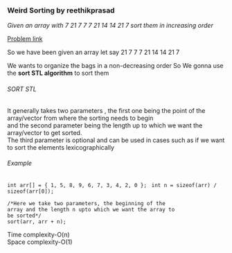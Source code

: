 ### Weird Sorting by reethikprasad

_Given an array with 7 21 7 7 7 21 14 14 21 7 sort them in increasing order_

[Problem link](https://github.com/dscnsec/DSC-NSEC-Algorithms/blob/master/1.%20Array/weird_sorting/weird_sorting.md)<br>

So we have been given an array let say
21 7 7 7 21 14 14 21 7

We wants to organize the bags in a non-decreasing order
So We gonna use the **sort STL algorithm** to sort them

###### SORT STL

It generally takes two parameters , the first one being the point of the array/vector from where the sorting needs to begin <br>and the second parameter being the length up to which we want the array/vector to get sorted.<br>
The third parameter is optional and can be used in cases such as if we want to sort the elements lexicographically

###### Example

`int arr[] = { 1, 5, 8, 9, 6, 7, 3, 4, 2, 0 };`
` int n = sizeof(arr) / sizeof(arr[0]);`

    /*Here we take two parameters, the beginning of the
    array and the length n upto which we want the array to
    be sorted*/
    sort(arr, arr + n);

Time complexity-O(n)<br>
Space complexity-O(1)<br>
<br>
<br>
